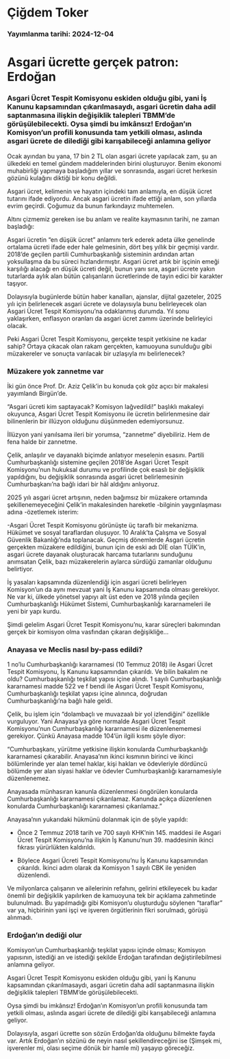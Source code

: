 # Çiğdem Toker

### Yayımlanma tarihi: 2024-12-04

# Asgari ücrette gerçek patron: Erdoğan


### Asgari Ücret Tespit Komisyonu eskiden olduğu gibi, yani İş Kanunu kapsamından çıkarılmasaydı, asgari ücretin daha adil saptanmasına ilişkin değişiklik talepleri TBMM’de görüşülebilecekti. Oysa şimdi bu imkânsız! Erdoğan’ın Komisyon’un profili konusunda tam yetkili olması, aslında asgari ücrete de dilediği gibi karışabileceği anlamına geliyor

Ocak ayından bu yana, 17 bin 2 TL olan asgari ücrete yapılacak zam, şu an ülkedeki en temel gündem maddelerinden birini oluşturuyor. Benim ekonomi muhabirliği yapmaya başladığım yıllar ve sonrasında, asgari ücret herkesin gözünü kulağını diktiği bir konu değildi.

Asgari ücret, kelimenin ve hayatın içindeki tam anlamıyla, en düşük ücret tutarını ifade ediyordu. Ancak asgari ücretin ifade ettiği anlam, son yıllarda evrim geçirdi. Çoğumuz da bunun farkındayız muhtemelen.

Altını çizmemiz gereken ise bu anlam ve realite kaymasının tarihi, ne zaman başladığı:

Asgari ücretin “en düşük ücret” anlamını terk ederek adeta ülke genelinde ortalama ücreti ifade eder hale gelmesinin, dört beş yıllık bir geçmişi vardır. 2018’de geçilen partili Cumhurbaşkanlığı sisteminin ardından artan yoksullaşma da bu süreci hızlandırmıştır. Asgari ücret artık bir işçinin emeği karşılığı alacağı en düşük ücreti değil, bunun yanı sıra, asgari ücrete yakın tutarlarda aylık alan bütün çalışanların ücretlerinde de tayin edici bir karakter taşıyor.

Dolayısıyla bugünlerde bütün haber kanalları, ajanslar, dijital gazeteler, 2025 yılı için belirlenecek asgari ücrete ve dolayısıyla bunu belirleyecek olan Asgari Ücret Tespit Komisyonu’na odaklanmış durumda. Yıl sonu yaklaşırken, enflasyon oranları da asgari ücret zammı üzerinde belirleyici olacak.

Peki Asgari Ücret Tespit Komisyonu, gerçekte tespit yetkisine ne kadar sahip? Ortaya çıkacak olan rakam gerçekten, kamuoyuna sunulduğu gibi müzakereler ve sonuçta varılacak bir uzlaşıyla mı belirlenecek?


### Müzakere yok zannetme var

İki gün önce Prof. Dr. Aziz Çelik’in bu konuda çok göz açıcı bir makalesi yayımlandı Birgün’de.

“Asgari ücreti kim saptayacak? Komisyon lağvedildi!” başlıklı makaleyi okuyunca, Asgari Ücret Tespit Komisyonu ile ücretin belirlenmesine dair bilinenlerin bir illüzyon olduğunu düşünmeden edemiyorsunuz.

İllüzyon yani yanılsama ileri bir yorumsa, “zannetme” diyebiliriz. Hem de fena halde bir zannetme.

Çelik, anlaşılır ve dayanaklı biçimde anlatıyor meselenin esasını. Partili Cumhurbaşkanlığı sistemine geçilen 2018’de Asgari Ücret Tespit Komisyonu’nun hukuksal durumu ve profilinde çok esaslı bir değişiklik yapıldığını, bu değişiklik sonrasında asgari ücret belirlemesinin Cumhurbaşkanı’na bağlı idari bir hâl aldığını anlıyoruz.

2025 yılı asgari ücret artışının, neden bağımsız bir müzakere ortamında şekillenemeyeceğini Çelik’in makalesinden hareketle -bilginin yaygınlaşması adına -özetlemek isterim:

-Asgari Ücret Tespit Komisyonu görünüşte üç taraflı bir mekanizma. Hükümet ve sosyal taraflardan oluşuyor. 10 Aralık’ta Çalışma ve Sosyal Güvenlik Bakanlığı’nda toplanacak. Geçmiş dönemlerde Asgari ücretin gerçekten müzakere edildiğini, bunun için de eski adı DİE olan TÜİK’in, asgari ücrete dayanak oluşturacak harcama tutarlarını sunduğunu anımsatan Çelik, bazı müzakerelerin aylarca sürdüğü zamanlar olduğunu belirtiyor.

İş yasaları kapsamında düzenlendiği için asgari ücreti belirleyen Komisyon’un da aynı mevzuat yani İş Kanunu kapsamında olması gerekiyor. Ne var ki, ülkede yönetsel yapıyı alt üst eden ve 2018 yılında geçilen Cumhurbaşkanlığı Hükümet Sistemi, Cumhurbaşkanlığı kararnameleri ile yeni bir yapı kurdu.

Şimdi gelelim Asgari Ücret Tespit Komisyonu’nu, karar süreçleri bakımından gerçek bir komisyon olma vasfından çıkaran değişikliğe…


### Anayasa ve Meclis nasıl by-pass edildi?

1 no’lu Cumhurbaşkanlığı kararnamesi (10 Temmuz 2018) ile Asgari Ücret Tespit Komisyonu, İş Kanunu kapsamından çıkarıldı. Ve bilin bakalım ne oldu? Cumhurbaşkanlığı teşkilat yapısı içine alındı. 1 sayılı Cumhurbaşkanlığı kararnamesi madde 522 ve f bendi ile Asgari Ücret Tespit Komisyonu, Cumhurbaşkanlığı teşkilat yapısı içine alınınca, doğrudan Cumhurbaşkanlığı’na bağlı hale geldi.

Çelik, bu işlem için “dolambaçlı ve muvazaalı bir yol izlendiğini” özellikle vurguluyor. Yani Anayasa’ya göre normalde Asgari Ücret Tespit Komisyonu’nun Cumhurbaşkanlığı kararnamesi ile düzenlenememesi gerekiyor. Çünkü Anayasa madde 104’ün ilgili kısmı şöyle diyor:

“Cumhurbaşkanı, yürütme yetkisine ilişkin konularda Cumhurbaşkanlığı kararnamesi çıkarabilir. Anayasa’nın ikinci kısmının birinci ve ikinci bölümlerinde yer alan temel haklar, kişi hakları ve ödevleriyle dördüncü bölümde yer alan siyasi haklar ve ödevler Cumhurbaşkanlığı kararnamesiyle düzenlenemez.

Anayasada münhasıran kanunla düzenlenmesi öngörülen konularda Cumhurbaşkanlığı kararnamesi çıkarılamaz. Kanunda açıkça düzenlenen konularda Cumhurbaşkanlığı kararnamesi çıkarılamaz.”

Anayasa’nın yukarıdaki hükmünü dolanmak için de şöyle yapıldı:

- Önce 2 Temmuz 2018 tarih ve 700 sayılı KHK’nin 145. maddesi ile Asgari Ücret Tespit Komisyonu’na ilişkin İş Kanunu’nun 39. maddesinin ikinci fıkrası yürürlükten kaldırıldı.

- Böylece Asgari Ücreti Tespit Komisyonu’nu İş Kanunu kapsamından çıkarıldı. İkinci adım olarak da Komisyon 1 sayılı CBK ile yeniden düzenlendi.

Ve milyonlarca çalışanın ve ailelerinin refahını, gelirini etkileyecek bu kadar önemli bir değişiklik yapılırken de kamuoyuna tek bir açıklama zahmetinde bulunulmadı. Bu yapılmadığı gibi Komisyon’u oluşturduğu söylenen “taraflar” var ya, hiçbirinin yani işçi ve işveren örgütlerinin fikri sorulmadı, görüşü alınmadı.


### Erdoğan’ın dediği olur

Komisyon’un Cumhurbaşkanlığı teşkilat yapısı içinde olması; Komisyon yapısının, istediği an ve istediği şekilde Erdoğan tarafından değiştirilebilmesi anlamına geliyor.

Asgari Ücret Tespit Komisyonu eskiden olduğu gibi, yani İş Kanunu kapsamından çıkarılmasaydı, asgari ücretin daha adil saptanmasına ilişkin değişiklik talepleri TBMM’de görüşülebilecekti.

Oysa şimdi bu imkânsız! Erdoğan’ın Komisyon’un profili konusunda tam yetkili olması, aslında asgari ücrete de dilediği gibi karışabileceği anlamına geliyor.

Dolayısıyla, asgari ücrette son sözün Erdoğan’da olduğunu bilmekte fayda var. Artık Erdoğan’ın sözünü de neyin nasıl şekillendireceğini ise (Şimşek mi, işverenler mi, olası seçime dönük bir hamle mi) yaşayıp göreceğiz.

